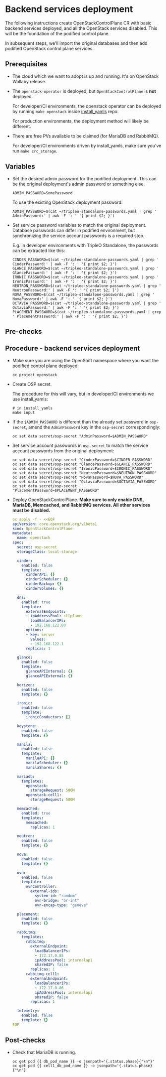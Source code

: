# Backend services deployment

The following instructions create OpenStackControlPlane CR with basic
backend services deployed, and all the OpenStack services disabled.
This will be the foundation of the podified control plane.

In subsequent steps, we'll import the original databases and then add
podified OpenStack control plane services.

## Prerequisites

* The cloud which we want to adopt is up and running. It's on
  OpenStack Wallaby release.

* The `openstack-operator` is deployed, but `OpenStackControlPlane` is
  **not** deployed.

  For developer/CI environments, the openstack operator can be deployed
  by running `make openstack` inside
  [install_yamls](https://github.com/openstack-k8s-operators/install_yamls)
  repo.

  For production environments, the deployment method will likely be
  different.

* There are free PVs available to be claimed (for MariaDB and RabbitMQ).

  For developer/CI environments driven by install_yamls, make sure
  you've run `make crc_storage`.


## Variables

* Set the desired admin password for the podified deployment. This can
  be the original deployment's admin password or something else.

  ```
  ADMIN_PASSWORD=SomePassword
  ```

  To use the existing OpenStack deployment password:
  ```
  ADMIN_PASSWORD=$(cat ~/tripleo-standalone-passwords.yaml | grep ' AdminPassword:' | awk -F ': ' '{ print $2; }')
  ```

* Set service password variables to match the original deployment.
  Database passwords can differ in podified environment, but
  synchronizing the service account passwords is a required step.

  E.g. in developer environments with TripleO Standalone, the
  passwords can be extracted like this:

  ```
  CINDER_PASSWORD=$(cat ~/tripleo-standalone-passwords.yaml | grep ' CinderPassword:' | awk -F ': ' '{ print $2; }')
  GLANCE_PASSWORD=$(cat ~/tripleo-standalone-passwords.yaml | grep ' GlancePassword:' | awk -F ': ' '{ print $2; }')
  IRONIC_PASSWORD=$(cat ~/tripleo-standalone-passwords.yaml | grep ' IronicPassword:' | awk -F ': ' '{ print $2; }')
  NEUTRON_PASSWORD=$(cat ~/tripleo-standalone-passwords.yaml | grep ' NeutronPassword:' | awk -F ': ' '{ print $2; }')
  NOVA_PASSWORD=$(cat ~/tripleo-standalone-passwords.yaml | grep ' NovaPassword:' | awk -F ': ' '{ print $2; }')
  OCTAVIA_PASSWORD=$(cat ~/tripleo-standalone-passwords.yaml | grep ' OctaviaPassword:' | awk -F ': ' '{ print $2; }')
  PLACEMENT_PASSWORD=$(cat ~/tripleo-standalone-passwords.yaml | grep ' PlacementPassword:' | awk -F ': ' '{ print $2; }')
  ```

## Pre-checks

## Procedure - backend services deployment

* Make sure you are using the OpenShift namespace where you want the
  podified control plane deployed:

  ```
  oc project openstack
  ```

* Create OSP secret.

  The procedure for this will vary, but in developer/CI environments
  we use install_yamls:

  ```
  # in install_yamls
  make input
  ```

* If the `$ADMIN_PASSWORD` is different than the already set password
  in `osp-secret`, amend the `AdminPassword` key in the `osp-secret`
  correspondingly:

  ```
  oc set data secret/osp-secret "AdminPassword=$ADMIN_PASSWORD"
  ```

* Set service account passwords in `osp-secret` to match the service
  account passwords from the original deployment:

  ```
  oc set data secret/osp-secret "CinderPassword=$CINDER_PASSWORD"
  oc set data secret/osp-secret "GlancePassword=$GLANCE_PASSWORD"
  oc set data secret/osp-secret "IronicPassword=$IRONIC_PASSWORD"
  oc set data secret/osp-secret "NeutronPassword=$NEUTRON_PASSWORD"
  oc set data secret/osp-secret "NovaPassword=$NOVA_PASSWORD"
  oc set data secret/osp-secret "OctaviaPassword=$OCTAVIA_PASSWORD"
  oc set data secret/osp-secret "PlacementPassword=$PLACEMENT_PASSWORD"
  ```

* Deploy OpenStackControlPlane. **Make sure to only enable DNS,
  MariaDB, Memcached, and RabbitMQ services. All other services must
  be disabled.**

  ```yaml
  oc apply -f - <<EOF
  apiVersion: core.openstack.org/v1beta1
  kind: OpenStackControlPlane
  metadata:
    name: openstack
  spec:
    secret: osp-secret
    storageClass: local-storage

    cinder:
      enabled: false
      template:
        cinderAPI: {}
        cinderScheduler: {}
        cinderBackup: {}
        cinderVolumes: {}

    dns:
      enabled: true
      template:
        externalEndpoints:
        - ipAddressPool: ctlplane
          loadBalancerIPs:
          - 192.168.122.80
        options:
        - key: server
          values:
          - 192.168.122.1
        replicas: 1

    glance:
      enabled: false
      template:
        glanceAPIInternal: {}
        glanceAPIExternal: {}

    horizon:
      enabled: false
      template: {}

    ironic:
      enabled: false
      template:
        ironicConductors: []

    keystone:
      enabled: false
      template: {}

    manila:
      enabled: false
      template:
        manilaAPI: {}
        manilaScheduler: {}
        manilaShares: {}

    mariadb:
      templates:
        openstack:
          storageRequest: 500M
        openstack-cell1:
          storageRequest: 500M

    memcached:
      enabled: true
      templates:
        memcached:
          replicas: 1

    neutron:
      enabled: false
      template: {}

    nova:
      enabled: false
      template: {}

    ovn:
      enabled: false
      template:
        ovnController:
          external-ids:
            system-id: "random"
            ovn-bridge: "br-int"
            ovn-encap-type: "geneve"

    placement:
      enabled: false
      template: {}

    rabbitmq:
      templates:
        rabbitmq:
          externalEndpoint:
            loadBalancerIPs:
            - 172.17.0.85
            ipAddressPool: internalapi
            sharedIP: false
          replicas: 1
        rabbitmq-cell1:
          externalEndpoint:
            loadBalancerIPs:
            - 172.17.0.86
            ipAddressPool: internalapi
            sharedIP: false
          replicas: 1

    telemetry:
      enabled: false
      template: {}
  EOF
  ```

## Post-checks

* Check that MariaDB is running.

  ```
  oc get pod {{ db_pod_name }} -o jsonpath='{.status.phase}{"\n"}'
  oc get pod {{ cell1_db_pod_name }} -o jsonpath='{.status.phase}{"\n"}'
  ```
